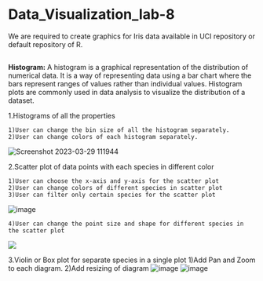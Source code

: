# Data_Visualization_lab-8
We are required to create graphics for Iris data available in UCI repository or default repository of R.
##
**Histogram:**
A histogram is a graphical representation of the distribution of numerical data. It is a way of representing data using a bar chart where the bars represent ranges of values rather than individual values. Histogram plots are commonly used in data analysis to visualize the distribution of a dataset.

1.Histograms of all the properties

    1)User can change the bin size of all the histogram separately. 
    2)User can change colors of each histogram separately.  
![Screenshot 2023-03-29 111944](https://user-images.githubusercontent.com/118159315/228438624-bd333a73-73fd-494f-b1b7-755c05f9ee5c.png)


2.Scatter plot of data points with each species in different color

    1)User can choose the x-axis and y-axis for the scatter plot
    2)User can change colors of different species in scatter plot
    3)User can filter only certain species for the scatter plot
![image](https://user-images.githubusercontent.com/118159315/228453785-702082b2-d531-4158-884d-2fd8772c0bc7.png)

    4)User can change the point size and shape for different species in the scatter plot
![](https://github.com/PoonamSuthar/Data_Visualization_lab-8/blob/main/GIF_Violin.gif)


3.Violin or Box plot for separate species in a single plot
    1)Add Pan and Zoom to each diagram.
    2)Add resizing of diagram
![image](https://user-images.githubusercontent.com/118159315/228458514-03c0ffac-296c-47b7-bb9d-6830cb4251a2.png)
![image](https://user-images.githubusercontent.com/118159315/228462521-7036aa7d-315e-4936-a23f-58a7f3ee1c24.png)
